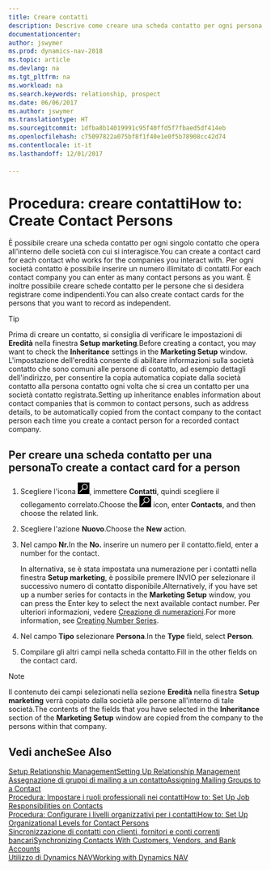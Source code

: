 ```yaml
---
title: Creare contatti
description: Descrive come creare una scheda contatto per ogni persona nuova o potenziale cliente con cui si ha una relazione d'affari.
documentationcenter: 
author: jswymer
ms.prod: dynamics-nav-2018
ms.topic: article
ms.devlang: na
ms.tgt_pltfrm: na
ms.workload: na
ms.search.keywords: relationship, prospect
ms.date: 06/06/2017
ms.author: jswymer
ms.translationtype: HT
ms.sourcegitcommit: 1dfba8b14019991c95f40ffd5f7fbaed5df414eb
ms.openlocfilehash: c75097822a075bf8f1f40e1e0f5b78908cc42d74
ms.contentlocale: it-it
ms.lasthandoff: 12/01/2017

---
```

# <a name="how-to-create-contact-persons"></a><span data-ttu-id="fd8a9-103">Procedura: creare contatti</span><span class="sxs-lookup"><span data-stu-id="fd8a9-103">How to: Create Contact Persons</span></span>
<span data-ttu-id="fd8a9-104">È possibile creare una scheda contatto per ogni singolo contatto che opera all'interno delle società con cui si interagisce.</span><span class="sxs-lookup"><span data-stu-id="fd8a9-104">You can create a contact card for each contact who works for the companies you interact with.</span></span> <span data-ttu-id="fd8a9-105">Per ogni società contatto è possibile inserire un numero illimitato di contatti.</span><span class="sxs-lookup"><span data-stu-id="fd8a9-105">For each contact company you can enter as many contact persons as you want.</span></span> <span data-ttu-id="fd8a9-106">È inoltre possibile creare schede contatto per le persone che si desidera registrare come indipendenti.</span><span class="sxs-lookup"><span data-stu-id="fd8a9-106">You can also create contact cards for the persons that you want to record as independent.</span></span>

> [!TIP]  
>   <span data-ttu-id="fd8a9-107">Prima di creare un contatto, si consiglia di verificare le impostazioni di **Eredità** nella finestra **Setup marketing**.</span><span class="sxs-lookup"><span data-stu-id="fd8a9-107">Before creating a contact, you may want to check the **Inheritance** settings in the **Marketing Setup** window.</span></span> <span data-ttu-id="fd8a9-108">L'impostazione dell'eredità consente di abilitare informazioni sulla società contatto che sono comuni alle persone di contatto, ad esempio dettagli dell'indirizzo, per consentire la copia automatica copiate dalla società contatto alla persona contatto ogni volta che si crea un contatto per una società contatto registrata.</span><span class="sxs-lookup"><span data-stu-id="fd8a9-108">Setting up inheritance enables information about contact companies that is common to contact persons, such as address details, to be automatically copied from the contact company to the contact person each time you create a contact person for a recorded contact company.</span></span>

## <a name="to-create-a-contact-card-for-a-person"></a><span data-ttu-id="fd8a9-109">Per creare una scheda contatto per una persona</span><span class="sxs-lookup"><span data-stu-id="fd8a9-109">To create a contact card for a person</span></span>
1. <span data-ttu-id="fd8a9-110">Scegliere l'icona ![Cerca pagina o report](media/ui-search/search_small.png "icona Cerca pagina o report"), immettere **Contatti**, quindi scegliere il collegamento correlato.</span><span class="sxs-lookup"><span data-stu-id="fd8a9-110">Choose the ![Search for Page or Report](media/ui-search/search_small.png "Search for Page or Report icon") icon, enter **Contacts**, and then choose the related link.</span></span>
2. <span data-ttu-id="fd8a9-111">Scegliere l'azione **Nuovo**.</span><span class="sxs-lookup"><span data-stu-id="fd8a9-111">Choose the **New** action.</span></span>
3. <span data-ttu-id="fd8a9-112">Nel campo **Nr.**</span><span class="sxs-lookup"><span data-stu-id="fd8a9-112">In the **No.**</span></span> <span data-ttu-id="fd8a9-113">inserire un numero per il contatto.</span><span class="sxs-lookup"><span data-stu-id="fd8a9-113">field, enter a number for the contact.</span></span>

    <span data-ttu-id="fd8a9-114">In alternativa, se è stata impostata una numerazione per i contatti nella finestra **Setup marketing**, è possibile premere INVIO per selezionare il successivo numero di contatto disponibile.</span><span class="sxs-lookup"><span data-stu-id="fd8a9-114">Alternatively, if you have set up a number series for contacts in the **Marketing Setup** window, you can press the Enter key to select the next available contact number.</span></span> <span data-ttu-id="fd8a9-115">Per ulteriori informazioni, vedere [Creazione di numerazioni](ui-create-number-series.md).</span><span class="sxs-lookup"><span data-stu-id="fd8a9-115">For more information, see [Creating Number Series](ui-create-number-series.md).</span></span>
4. <span data-ttu-id="fd8a9-116">Nel campo **Tipo** selezionare **Persona**.</span><span class="sxs-lookup"><span data-stu-id="fd8a9-116">In the **Type** field, select **Person**.</span></span>
5. <span data-ttu-id="fd8a9-117">Compilare gli altri campi nella scheda contatto.</span><span class="sxs-lookup"><span data-stu-id="fd8a9-117">Fill in the other fields on the contact card.</span></span>

> [!NOTE]  
>   <span data-ttu-id="fd8a9-118">Il contenuto dei campi selezionati nella sezione **Eredità** nella finestra **Setup marketing** verrà copiato dalla società alle persone all'interno di tale società.</span><span class="sxs-lookup"><span data-stu-id="fd8a9-118">The contents of the fields that you have selected in the **Inheritance** section of the **Marketing Setup** window are copied from the company to the persons within that company.</span></span>

## <a name="see-also"></a><span data-ttu-id="fd8a9-119">Vedi anche</span><span class="sxs-lookup"><span data-stu-id="fd8a9-119">See Also</span></span>
[<span data-ttu-id="fd8a9-120">Setup Relationship Management</span><span class="sxs-lookup"><span data-stu-id="fd8a9-120">Setting Up Relationship Management</span></span>](marketing-setup-marketing.md)  
[<span data-ttu-id="fd8a9-121">Assegnazione di gruppi di mailing a un contatto</span><span class="sxs-lookup"><span data-stu-id="fd8a9-121">Assigning Mailing Groups to a Contact</span></span>](marketing-mailing-groups.md#AssignMailGroupContact)  
[<span data-ttu-id="fd8a9-122">Procedura: Impostare i ruoli professionali nei contatti</span><span class="sxs-lookup"><span data-stu-id="fd8a9-122">How to: Set Up Job Responsibilities on Contacts</span></span>](marketing-job-responsibilities.md)  
[<span data-ttu-id="fd8a9-123">Procedura: Configurare i livelli organizzativi per i contatti</span><span class="sxs-lookup"><span data-stu-id="fd8a9-123">How to: Set Up Organizational Levels for Contact Persons</span></span>](marketing-organizational-levels.md)  
[<span data-ttu-id="fd8a9-124">Sincronizzazione di contatti con clienti, fornitori e conti correnti bancari</span><span class="sxs-lookup"><span data-stu-id="fd8a9-124">Synchronizing Contacts With Customers, Vendors, and Bank Accounts</span></span>](marketing-synchronize-contacts-customers-vendors-bank-accounts.md)  
[<span data-ttu-id="fd8a9-125">Utilizzo di Dynamics NAV</span><span class="sxs-lookup"><span data-stu-id="fd8a9-125">Working with Dynamics NAV</span></span>](ui-work-product.md)  

